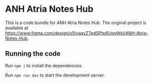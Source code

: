 
  # ANH Atria Notes Hub

  This is a code bundle for ANH Atria Notes Hub. The original project is available at https://www.figma.com/design/s5IysqvZTedSPtp6UpeWsI/ANH-Atria-Notes-Hub.

  ## Running the code

  Run `npm i` to install the dependencies.

  Run `npm run dev` to start the development server.
  